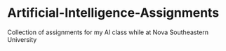 # Artificial-Intelligence-Assignments
Collection of assignments for my AI class while at Nova Southeastern University
